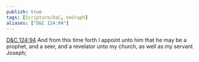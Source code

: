 ```yaml
---
publish: true
tags: [Scripture/DaC, noGraph]
aliases: ["D&C 124:94"]
---
```

[D&C 124:94](https://churchofjesuschrist.org/study/scriptures/dc-testament/dc/124?lang=eng&id=p94#p94) And from this time forth I appoint unto him that he may be a prophet, and a seer, and a revelator unto my church, as well as my servant Joseph;
